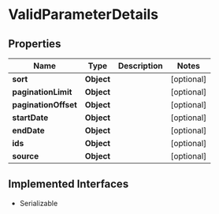 

# ValidParameterDetails


## Properties

Name | Type | Description | Notes
------------ | ------------- | ------------- | -------------
**sort** | **Object** |  |  [optional]
**paginationLimit** | **Object** |  |  [optional]
**paginationOffset** | **Object** |  |  [optional]
**startDate** | **Object** |  |  [optional]
**endDate** | **Object** |  |  [optional]
**ids** | **Object** |  |  [optional]
**source** | **Object** |  |  [optional]


## Implemented Interfaces

* Serializable


